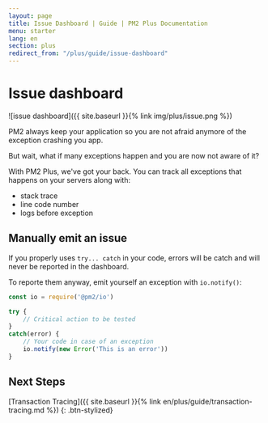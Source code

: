 ```yaml
---
layout: page
title: Issue Dashboard | Guide | PM2 Plus Documentation
menu: starter
lang: en
section: plus
redirect_from: "/plus/guide/issue-dashboard"
---
```


# Issue dashboard

![issue dashboard]({{ site.baseurl }}{% link img/plus/issue.png %})

PM2 always keep your application so you are not afraid anymore of the exception crashing you app.

But wait, what if many exceptions happen and you are now not aware of it?

With PM2 Plus, we've got your back. You can track all exceptions that happens on your servers along with:
- stack trace
- line code number
- logs before exception

## Manually emit an issue

If you properly uses `try... catch` in your code, errors will be catch and will never be reported in the dashboard.

To reporte them anyway, emit yourself an exception with `io.notify()`:

```javascript
const io = require('@pm2/io')

try {
    // Critical action to be tested
}
catch(error) {
    // Your code in case of an exception
    io.notify(new Error('This is an error'))
}
```

## Next Steps

[Transaction Tracing]({{ site.baseurl }}{% link en/plus/guide/transaction-tracing.md %})
{: .btn-stylized}
